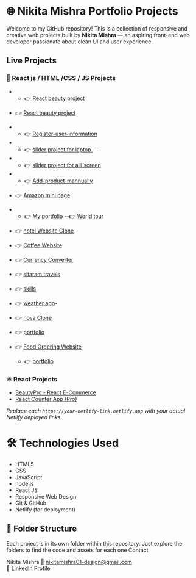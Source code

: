 
# 🌐 Nikita Mishra Portfolio Projects

Welcome to my GitHub repository! This is a collection of responsive and creative web projects built by **Nikita Mishra** — an aspiring front-end web developer passionate about clean UI and user experience.


##  Live Projects

### 🔷  React js / HTML /CSS  / JS Projects


- - 👉 [React beauty project](https://beautyapp12.netlify.app/)
- 👉 [React beauty project](https://beautyapp121212.netlify.app/)
 - - 👉 [Register-user-information](https://register-user-info.netlify.app/)
- - 👉 [slider project for laptop ](https://slider121212.netlify.app/)  - -
 - - 👉 [slider project for alll screen ](https://slider-project11.netlify.app/)
  - - 👉 [Add-product-mannually](https://add-product12.netlify.app/)


- 👉 [Amazon mini page](https://amazone121.netlify.app/)
- - 👉 [My portfolio](https://nikku1213.netlify.app/)
 --👉 [World tour](https://world1211.netlify.app/)
- 👉 [hotel Website Clone](https://hotel1212.netlify.app/)
- 👉 [Coffee Website](https://your-netlify-link.netlify.app)
- 👉 [Currency Converter](https://nikita1111.netlify.app/)
- 👉 [sitaram travels](https://travels1211.netlify.app/)
- 👉 [skills](https://nikku121212.netlify.app/) 
- 👉 [weather app](https://weath12.netlify.app/)-
- 👉 [nova Clone](https://nikku1717.netlify.app/)
-  👉 [portfolio](https://ourpage.netlify.app/)
  - 👉 [Food Ordering Website](https://proj1112.netlify.app/)
     - 👉 [portfolio](https://portfolio9935.netlify.app/)
       


### ⚛️ React Projects

-  [BeautyPro - React E-Commerce](https://your-netlify-link.netlify.app)
-  [React Counter App (Pro)](https://your-netlify-link.netlify.app)


 _Replace each `https://your-netlify-link.netlify.app` with your actual Netlify deployed links._



# 🛠️ Technologies Used

- HTML5  
- CSS  
- JavaScript
- node js
- React JS  
- Responsive Web Design  
- Git & GitHub  
- Netlify (for deployment)



## 📁 Folder Structure

Each project is in its own folder within this repository. Just explore the folders to find the code and assets for each one
Contact

Nikita Mishra
📧 [nikitamishra01-design@gmail.com](mailto:nikitamishra01-design@gmail.com)  
🔗 [LinkedIn Profile](https://www.linkedin.com/in/nikita-mishra-0881b5375)


